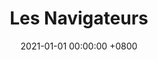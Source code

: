---
layout: page
title: Les Navigateurs
panel: false
date: 2021-01-01 00:00:00 +0800
year: 2021
competition : Coupe de Robotique
rank: 11
github: https://github.com/LesKaribous/Karibous-2021
youtube: https://www.youtube.com/watch?v=jo57NmS31dE
img: 2021_cdr.jpg
description: Cette année, nous avons testé la propulsion holonomique cette année. Ceci nous a permis de tester ce nouveau mode de déplacement et de nous permettre d'accéder à la 11 ème place. Nous avon ré-adapté le robot de l'année précédente tout en modifiant drastiquement le fonctionnement du code et l'architecture logicielle. Celle-ci pourra être portée sur les robots 2022.
specifications: 
---